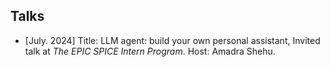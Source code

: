 ## Talks
<ul style="margin:0 0 5px;">
  <li><autocolor>[July. 2024] Title: LLM agent: build your own personal assistant, Invited talk at <em>The EPIC SPICE Intern Program</em>. Host: Amadra Shehu.</autocolor></li>
</ul>